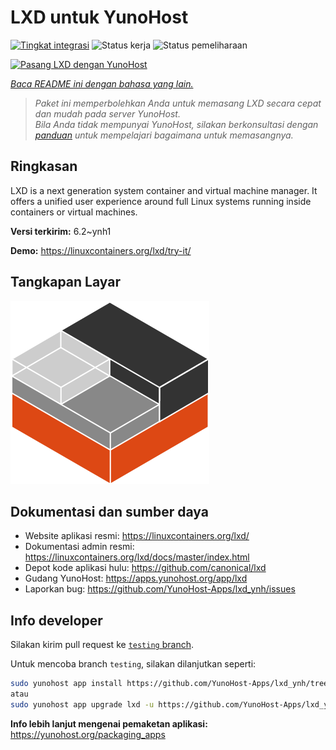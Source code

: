 <!--
N.B.: README ini dibuat secara otomatis oleh <https://github.com/YunoHost/apps/tree/master/tools/readme_generator>
Ini TIDAK boleh diedit dengan tangan.
-->

# LXD untuk YunoHost

[![Tingkat integrasi](https://apps.yunohost.org/badge/integration/lxd)](https://ci-apps.yunohost.org/ci/apps/lxd/)
![Status kerja](https://apps.yunohost.org/badge/state/lxd)
![Status pemeliharaan](https://apps.yunohost.org/badge/maintained/lxd)

[![Pasang LXD dengan YunoHost](https://install-app.yunohost.org/install-with-yunohost.svg)](https://install-app.yunohost.org/?app=lxd)

*[Baca README ini dengan bahasa yang lain.](./ALL_README.md)*

> *Paket ini memperbolehkan Anda untuk memasang LXD secara cepat dan mudah pada server YunoHost.*  
> *Bila Anda tidak mempunyai YunoHost, silakan berkonsultasi dengan [panduan](https://yunohost.org/install) untuk mempelajari bagaimana untuk memasangnya.*

## Ringkasan

LXD is a next generation system container and virtual machine manager. It offers a unified user experience around full Linux systems running inside containers or virtual machines.

**Versi terkirim:** 6.2~ynh1

**Demo:** <https://linuxcontainers.org/lxd/try-it/>

## Tangkapan Layar

![Tangkapan Layar pada LXD](./doc/screenshots/LXD-logo.png)

## Dokumentasi dan sumber daya

- Website aplikasi resmi: <https://linuxcontainers.org/lxd/>
- Dokumentasi admin resmi: <https://linuxcontainers.org/lxd/docs/master/index.html>
- Depot kode aplikasi hulu: <https://github.com/canonical/lxd>
- Gudang YunoHost: <https://apps.yunohost.org/app/lxd>
- Laporkan bug: <https://github.com/YunoHost-Apps/lxd_ynh/issues>

## Info developer

Silakan kirim pull request ke [`testing` branch](https://github.com/YunoHost-Apps/lxd_ynh/tree/testing).

Untuk mencoba branch `testing`, silakan dilanjutkan seperti:

```bash
sudo yunohost app install https://github.com/YunoHost-Apps/lxd_ynh/tree/testing --debug
atau
sudo yunohost app upgrade lxd -u https://github.com/YunoHost-Apps/lxd_ynh/tree/testing --debug
```

**Info lebih lanjut mengenai pemaketan aplikasi:** <https://yunohost.org/packaging_apps>
